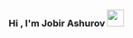 ### Hi , I'm  Jobir  Ashurov  <img src="https://www.funimada.com/assets/images/cards/big/hello-7.gif" height="30" >

